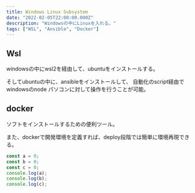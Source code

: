 ```yaml
---
title: Windows Linux Subsystem
date: "2022-02-05T22:00:00.000Z"
description: "Windowsの中にLinuxを入れる。"
tags: ["WSL", "Ansible", "Docker"]
---
```


## Wsl

windowsの中にwsl2を経由して、ubuntuをインストールする。

そしてubuntuの中に、ansibleをインストールして、
自動化のscript経由でwindowsのnode パソコンに対して操作を行うことが可能。

## docker

ソフトをインストールするための便利ツール。

また、dockerで開発環境を定義すれば、deploy段階では簡単に環境再現できる。

```javascript{1-3,6}:title=index.js
const a = 0;
const b = 0;
const c = 0;
console.log(a);
console.log(b);
console.log(c);
```